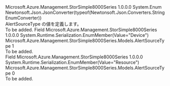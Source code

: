 <Type Name="AlertSourceType" FullName="Microsoft.Azure.Management.StorSimple8000Series.Models.AlertSourceType">
  <TypeSignature Language="C#" Value="public enum AlertSourceType" />
  <TypeSignature Language="ILAsm" Value=".class public auto ansi sealed AlertSourceType extends System.Enum" />
  <TypeSignature Language="DocId" Value="T:Microsoft.Azure.Management.StorSimple8000Series.Models.AlertSourceType" />
  <TypeSignature Language="VB.NET" Value="Public Enum AlertSourceType" />
  <TypeSignature Language="F#" Value="type AlertSourceType = " />
  <AssemblyInfo>
    <AssemblyName>Microsoft.Azure.Management.StorSimple8000Series</AssemblyName>
    <AssemblyVersion>1.0.0.0</AssemblyVersion>
  </AssemblyInfo>
  <Base>
    <BaseTypeName>System.Enum</BaseTypeName>
  </Base>
  <Attributes>
    <Attribute>
      <AttributeName>Newtonsoft.Json.JsonConverter(typeof(Newtonsoft.Json.Converters.StringEnumConverter))</AttributeName>
    </Attribute>
  </Attributes>
  <Docs>
    <summary>
            AlertSourceType の値を定義します。
            </summary>
    <remarks>To be added.</remarks>
  </Docs>
  <Members>
    <Member MemberName="Device">
      <MemberSignature Language="C#" Value="Device" />
      <MemberSignature Language="ILAsm" Value=".field public static literal valuetype Microsoft.Azure.Management.StorSimple8000Series.Models.AlertSourceType Device = int32(1)" />
      <MemberSignature Language="DocId" Value="F:Microsoft.Azure.Management.StorSimple8000Series.Models.AlertSourceType.Device" />
      <MemberSignature Language="VB.NET" Value="Device" />
      <MemberSignature Language="F#" Value="Device = 1" Usage="Microsoft.Azure.Management.StorSimple8000Series.Models.AlertSourceType.Device" />
      <MemberType>Field</MemberType>
      <AssemblyInfo>
        <AssemblyName>Microsoft.Azure.Management.StorSimple8000Series</AssemblyName>
        <AssemblyVersion>1.0.0.0</AssemblyVersion>
      </AssemblyInfo>
      <Attributes>
        <Attribute>
          <AttributeName>System.Runtime.Serialization.EnumMember(Value="Device")</AttributeName>
        </Attribute>
      </Attributes>
      <ReturnValue>
        <ReturnType>Microsoft.Azure.Management.StorSimple8000Series.Models.AlertSourceType</ReturnType>
      </ReturnValue>
      <MemberValue>1</MemberValue>
      <Docs>
        <summary>To be added.</summary>
      </Docs>
    </Member>
    <Member MemberName="Resource">
      <MemberSignature Language="C#" Value="Resource" />
      <MemberSignature Language="ILAsm" Value=".field public static literal valuetype Microsoft.Azure.Management.StorSimple8000Series.Models.AlertSourceType Resource = int32(0)" />
      <MemberSignature Language="DocId" Value="F:Microsoft.Azure.Management.StorSimple8000Series.Models.AlertSourceType.Resource" />
      <MemberSignature Language="VB.NET" Value="Resource" />
      <MemberSignature Language="F#" Value="Resource = 0" Usage="Microsoft.Azure.Management.StorSimple8000Series.Models.AlertSourceType.Resource" />
      <MemberType>Field</MemberType>
      <AssemblyInfo>
        <AssemblyName>Microsoft.Azure.Management.StorSimple8000Series</AssemblyName>
        <AssemblyVersion>1.0.0.0</AssemblyVersion>
      </AssemblyInfo>
      <Attributes>
        <Attribute>
          <AttributeName>System.Runtime.Serialization.EnumMember(Value="Resource")</AttributeName>
        </Attribute>
      </Attributes>
      <ReturnValue>
        <ReturnType>Microsoft.Azure.Management.StorSimple8000Series.Models.AlertSourceType</ReturnType>
      </ReturnValue>
      <MemberValue>0</MemberValue>
      <Docs>
        <summary>To be added.</summary>
      </Docs>
    </Member>
  </Members>
</Type>